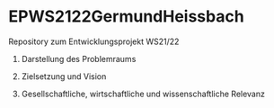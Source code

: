 # EPWS2122GermundHeissbach
Repository zum Entwicklungsprojekt WS21/22

1. Darstellung des Problemraums



2. Zielsetzung und Vision



3. Gesellschaftliche, wirtschaftliche und wissenschaftliche Relevanz

